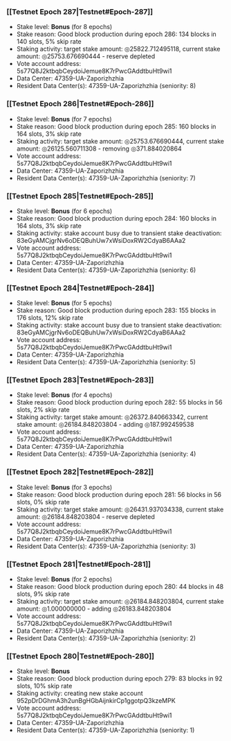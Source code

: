 ### [[Testnet Epoch 287|Testnet#Epoch-287]]
* Stake level: **Bonus** (for 8 epochs)
* Stake reason: Good block production during epoch 286: 134 blocks in 140 slots, 5% skip rate
* Staking activity: target stake amount: ◎25822.712495118, current stake amount: ◎25753.676690444 - reserve depleted
* Vote account address: 5s77Q8J2ktbqbCeydoiJemue8K7rPwcGAddtbuHt9wi1
* Data Center: 47359-UA-Zaporizhzhia
* Resident Data Center(s): 47359-UA-Zaporizhzhia (seniority: 8)
### [[Testnet Epoch 286|Testnet#Epoch-286]]
* Stake level: **Bonus** (for 7 epochs)
* Stake reason: Good block production during epoch 285: 160 blocks in 164 slots, 3% skip rate
* Staking activity: target stake amount: ◎25753.676690444, current stake amount: ◎26125.560711308 - removing ◎371.884020864
* Vote account address: 5s77Q8J2ktbqbCeydoiJemue8K7rPwcGAddtbuHt9wi1
* Data Center: 47359-UA-Zaporizhzhia
* Resident Data Center(s): 47359-UA-Zaporizhzhia (seniority: 7)
### [[Testnet Epoch 285|Testnet#Epoch-285]]
* Stake level: **Bonus** (for 6 epochs)
* Stake reason: Good block production during epoch 284: 160 blocks in 164 slots, 3% skip rate
* Staking activity: stake account busy due to transient stake deactivation: 83eGyAMCjgrNv6oDEQBuhUw7xWsiDoxRW2CdyaB6AAa2
* Vote account address: 5s77Q8J2ktbqbCeydoiJemue8K7rPwcGAddtbuHt9wi1
* Data Center: 47359-UA-Zaporizhzhia
* Resident Data Center(s): 47359-UA-Zaporizhzhia (seniority: 6)
### [[Testnet Epoch 284|Testnet#Epoch-284]]
* Stake level: **Bonus** (for 5 epochs)
* Stake reason: Good block production during epoch 283: 155 blocks in 176 slots, 12% skip rate
* Staking activity: stake account busy due to transient stake deactivation: 83eGyAMCjgrNv6oDEQBuhUw7xWsiDoxRW2CdyaB6AAa2
* Vote account address: 5s77Q8J2ktbqbCeydoiJemue8K7rPwcGAddtbuHt9wi1
* Data Center: 47359-UA-Zaporizhzhia
* Resident Data Center(s): 47359-UA-Zaporizhzhia (seniority: 5)
### [[Testnet Epoch 283|Testnet#Epoch-283]]
* Stake level: **Bonus** (for 4 epochs)
* Stake reason: Good block production during epoch 282: 55 blocks in 56 slots, 2% skip rate
* Staking activity: target stake amount: ◎26372.840663342, current stake amount: ◎26184.848203804 - adding ◎187.992459538
* Vote account address: 5s77Q8J2ktbqbCeydoiJemue8K7rPwcGAddtbuHt9wi1
* Data Center: 47359-UA-Zaporizhzhia
* Resident Data Center(s): 47359-UA-Zaporizhzhia (seniority: 4)
### [[Testnet Epoch 282|Testnet#Epoch-282]]
* Stake level: **Bonus** (for 3 epochs)
* Stake reason: Good block production during epoch 281: 56 blocks in 56 slots, 0% skip rate
* Staking activity: target stake amount: ◎26431.937034338, current stake amount: ◎26184.848203804 - reserve depleted
* Vote account address: 5s77Q8J2ktbqbCeydoiJemue8K7rPwcGAddtbuHt9wi1
* Data Center: 47359-UA-Zaporizhzhia
* Resident Data Center(s): 47359-UA-Zaporizhzhia (seniority: 3)
### [[Testnet Epoch 281|Testnet#Epoch-281]]
* Stake level: **Bonus** (for 2 epochs)
* Stake reason: Good block production during epoch 280: 44 blocks in 48 slots, 9% skip rate
* Staking activity: target stake amount: ◎26184.848203804, current stake amount: ◎1.000000000 - adding ◎26183.848203804
* Vote account address: 5s77Q8J2ktbqbCeydoiJemue8K7rPwcGAddtbuHt9wi1
* Data Center: 47359-UA-Zaporizhzhia
* Resident Data Center(s): 47359-UA-Zaporizhzhia (seniority: 2)
### [[Testnet Epoch 280|Testnet#Epoch-280]]
* Stake level: **Bonus**
* Stake reason: Good block production during epoch 279: 83 blocks in 92 slots, 10% skip rate
* Staking activity: creating new stake account 952pDrDGhmA3h2unBgHGbAijnkirCp1ggotpQ3kzeMPK
* Vote account address: 5s77Q8J2ktbqbCeydoiJemue8K7rPwcGAddtbuHt9wi1
* Data Center: 47359-UA-Zaporizhzhia
* Resident Data Center(s): 47359-UA-Zaporizhzhia (seniority: 1)